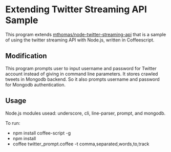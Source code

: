 # Extending Twitter Streaming API Sample

This program extends [mthomas/node-twitter-streaming-api](https://github.com/mthomas/node-twitter-streaming-api) that is a sample of using the twitter streaming API with Node.js, written in Coffeescript.

## Modification

This program prompts user to input username and password for Twitter account instead of giving in command line parameters. It stores crawled tweets in Mongodb backend. So it also prompts username and password for Mongodb authentication.

## Usage

Node.js modules usead: underscore, cli, line-parser, prompt, and mongodb.

To run:

* npm install coffee-script -g
* npm install
* coffee twitter_prompt.coffee -t comma,separated,words,to,track




